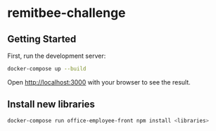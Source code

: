# remitbee-challenge

## Getting Started

First, run the development server:

```bash
docker-compose up --build
```

Open [http://localhost:3000](http://localhost:3000) with your browser to see the result.

## Install new libraries

```bash
docker-compose run office-employee-front npm install <libraries>
```
